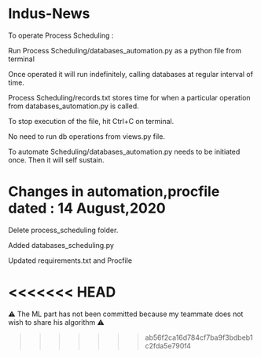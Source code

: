 # Indus-News

To operate Process Scheduling :

Run Process Scheduling/databases_automation.py as a python file from terminal

Once operated it will run indefinitely, calling databases at regular interval of time.

Process Scheduling/records.txt stores time for when a particular operation from databases_automation.py is called.

To stop execution of the file, hit Ctrl+C on terminal.

No need to run db operations from views.py file.

To automate Scheduling/databases_automation.py needs to be initiated once. Then it will self sustain.



# Changes in automation,procfile dated : 14 August,2020

Delete process_scheduling folder.

Added databases_scheduling.py

Updated requirements.txt and Procfile

<<<<<<< HEAD
=======
:warning: The ML part has not been committed because my teammate does not wish to share his algorithm :warning:
>>>>>>> ab56f2ca16d784cf7ba9f3bdbeb1c2fda5e790f4

